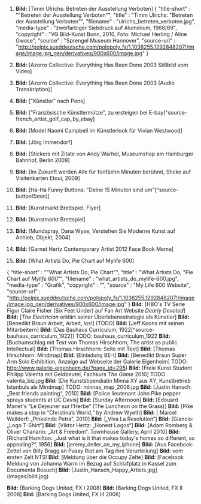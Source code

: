 01. **Bild:** [Timm Ulrichs: Betreten der Ausstellung Verboten]
{
  "title-short" : "\"Betreten der Ausstellung Verboten\"",
  "title" : "Timm Ulrichs: \"Betreten der Ausstellung Verboten\"",
  "filename" : "ulrichs_betreten_verboten.jpg",
  "media-type" : "zweifarbiger Siebdruck auf Aluminium, 1968/69",
  "copyright" : "VG Bild-Kunst Bonn, 2010, Foto: Michael Herling / Aline Gwose",
  "source" : "Sprengel Museum Hannover",
  "source-url" : "http://polpix.sueddeutsche.com/polopoly_fs/1.1038255.1292848207!/image/image.jpg_gen/derivatives/900x600/image.jpg"
}

02. **Bild:** [Azorro Collective: Everything Has Been Done 2003 Stillbild vom Video]

03. **Bild:** [Azorro Collective: Everything Has Been Done 2003 (Audio Transkription)]

04. **Bild:** ["Künstler" nach Pons]  

05. **Bild:** ["Französische Künstlermütze", zu ersteigen bei E-bay[^source-french_artist_golf_cap_by_ebay]

06. **Bild:** [Model Naomi Campbell im Künstlerlook für Vivian Westwood]

07. **Bild:** [Jörg Immendorf]

08. **Bild:** [Stickers mit Zitate von Andy Warhol, Museumshop am Hamburger Bahnhof, Berlin 2009]
09. **Bild:** [Im Zukunft werden Alle für fünfzehn Minuten berühmt, Sticke auf Visitenkarten Etoui, 2009]
10. **Bild:** [Ha-Ha Funny Buttons: "Deine 15 Minuten sind um"[^source-button15min]] 


11. **Bild:** [Kunstmarkt Brettspiel, Flyer] 
12. **Bild:** [Kunstmarkt Brettspiel]

13. **Bild:** [Mundspray, Dana Wyse, Verstehen Sie Moderne Kunst auf Anhieb, Objekt, 2004]



14. **Bild:** [Garnet Hertz Contemporary Artist 2012 Face Book Meme]


15. **Bild:** [What Artists Do, Pie Chart auf Mylife 600]

{
  "title-short" : "\"What Artists Do, Pie Chart\"",
  "title" : "What Artists Do, \"Pie Chart auf *Mylife 600*\"",
  "filename" : "what_artists_do_mylife-600.jpg",
  "media-type" : "Grafik",
  "copyright" : "",
  "source" : "My Life 600 Website",
  "source-url" : "http://polpix.sueddeutsche.com/polopoly_fs/1.1038255.1292848207!/image/image.jpg_gen/derivatives/900x600/image.jpg"
}
**Bild:** [HBO's TV Serie Figur Claire Fisher (Six Feet Under) auf Fan Art Website *Dearly Devoted*]
**Bild:** [*The Electrician* erklärt seiner Überlebensstrategie als Künstler] 
**Bild:** [Benedikt Braun Arbeit, Arbeit, los!] (TODO)
**Bild:** [Jeff Koons mit seinen Mitarbeitern]
**Bild:** [Das Bauhaus Curriculum, 1922[^source-bauhaus_curriculum_1922]] TODO: bauhaus_curriculum_1922
**Bild:** [Buchumschlag mit Text von Thomas Hirschhorn, The artist as public Intellectual]
**Bild:** [Thomas Hirschhorn: Seite mit Text]
**Bild:** [Thomas Hirschhorn: Mindmap]
**Bild:** [Einladung BE-I]
**Bild:** [Benedikt Braun Super Arm Solo Exhibition, Anzeige auf Webseite der Galerie Eigenheim] TODO: http://www.galerie-eigenheim.de/?page_id=295)
**Bild:** [Freie Kunst Student Philipp Valenta mit Geldbeutel, Fachkurs *The Game* 2010] TODO valenta_biz.jpg
**Bild:** [Die Kunststipendiatin Minna XY aus XY, Kunstbetrieb Istanbuls als Mindmap] TODO: minnas_map_2006.jpg
**Bild:** [Justin Hansch: „Best friends painting“, 2010]
**Bild:** [Police lieutenant John Pike pepper sprays students at UC Davis]
**Bild:** [Sunday Afternoon]
**Bild:** [Edouard Manet's “Le Dejeuner sur l’Herbe“ (The Luncheon on the Grass)]
**Bild:** [Pike makes a stop in “Christina’s World,“ by Andrew Wyeth]
**Bild:** [ Marcel Walldorf: „Pinkelnde Petra“, 2010]
**Bild:** [„Viva La Resolution“]
**Bild:** [Giancio: „Logo T-Shirt“]
**Bild:** [Viktor Hertz: „Honest Logos“]
**Bild:** [Adam Romberg & Oliver Chanarin: „Art & Freedom“. Townhouse Gallery, April 2010] 
**Bild:** [Richard Hamilton: „Just what is it that makes today's homes so different, so appealing?“, 1956]
**Bild:** [jeremy_deller_on_my_iphone]
**Bild:** [Aus Facebook: Zettel von Billy Bragg an Pussy Riot am Tag ihre Verurteilung]
**Bild:** vom ersten Zelt NTS!
**Bild:** [Meldung über die Occupy Zelte] 
**Bild:** [Facebook Meldung von Johanna Warm im Bezug auf Schlafplatz in Kassel zum Documenta Besuch]
**Bild:** [Justin_Hansch_Happy_Artists.jpg]  (images/bild.jpg)

**Bild:** [Barking Dogs United, FX I 2008]
**Bild:** [Barking Dogs United, FX II 2008]
**Bild:** [Barking Dogs United, FX III 2008]
